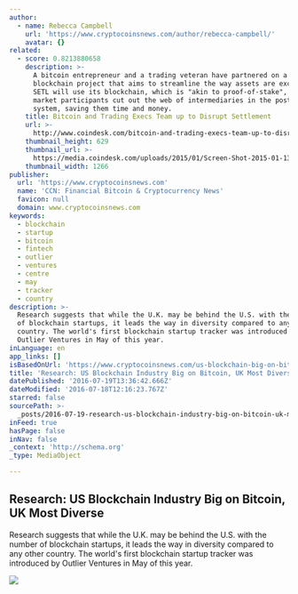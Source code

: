 ```yaml
---
author:
  - name: Rebecca Campbell
    url: 'https://www.cryptocoinsnews.com/author/rebecca-campbell/'
    avatar: {}
related:
  - score: 0.8213880658
    description: >-
      A bitcoin entrepreneur and a trading veteran have partnered on a
      blockchain project that aims to streamline the way assets are exchanged.
      SETL will use its blockchain, which is "akin to proof-of-stake", to let
      market participants cut out the web of intermediaries in the post-trade
      system, saving them time and money.
    title: Bitcoin and Trading Execs Team up to Disrupt Settlement
    url: >-
      http://www.coindesk.com/bitcoin-and-trading-execs-team-up-to-disrupt-settlement/
    thumbnail_height: 629
    thumbnail_url: >-
      https://media.coindesk.com/uploads/2015/01/Screen-Shot-2015-01-13-at-2.40.15-PM.png
    thumbnail_width: 1266
publisher:
  url: 'https://www.cryptocoinsnews.com'
  name: 'CCN: Financial Bitcoin & Cryptocurrency News'
  favicon: null
  domain: www.cryptocoinsnews.com
keywords:
  - blockchain
  - startup
  - bitcoin
  - fintech
  - outlier
  - ventures
  - centre
  - may
  - tracker
  - country
description: >-
  Research suggests that while the U.K. may be behind the U.S. with the number
  of blockchain startups, it leads the way in diversity compared to any other
  country. The world's first blockchain startup tracker was introduced by
  Outlier Ventures in May of this year.
inLanguage: en
app_links: []
isBasedOnUrl: 'https://www.cryptocoinsnews.com/us-blockchain-big-on-bitcoin-uk-most-diverse/'
title: 'Research: US Blockchain Industry Big on Bitcoin, UK Most Diverse'
datePublished: '2016-07-19T13:36:42.666Z'
dateModified: '2016-07-18T12:16:23.767Z'
starred: false
sourcePath: >-
  _posts/2016-07-19-research-us-blockchain-industry-big-on-bitcoin-uk-most-div.md
inFeed: true
hasPage: false
inNav: false
_context: 'http://schema.org'
_type: MediaObject

---
```

<article style=""><h1>Research: US Blockchain Industry Big on Bitcoin, UK Most Diverse</h1><p>Research suggests that while the U.K. may be behind the U.S. with the number of blockchain startups, it leads the way in diversity compared to any other country. The world's first blockchain startup tracker was introduced by Outlier Ventures in May of this year.</p><img src="https://www.cryptocoinsnews.com/wp-content/uploads/2016/07/Bitcoin-dollar-graph.jpg" /></article>
